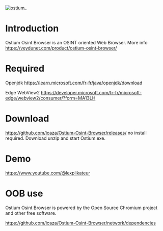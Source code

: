 
![ostium_](https://github.com/icaza/Ostium-Osint-Browser/assets/10078143/68981b09-76e8-4f89-b1ff-32fd42bd15aa)

# Introduction

Ostium Osint Browser is an OSINT oriented Web Browser. More info https://veydunet.com/product/ostium-osint-browser/

# Required

Openjdk https://learn.microsoft.com/fr-fr/java/openjdk/download

Edge WebView2 https://developer.microsoft.com/fr-fr/microsoft-edge/webview2/consumer/?form=MA13LH

# Download 

https://github.com/icaza/Ostium-Osint-Browser/releases/ no install required. Download unzip and start Ostium.exe.

# Demo

https://www.youtube.com/@lexplikateur

# OOB use

Ostium Osint Browser is powered by the Open Source Chromium project and other free software.

https://github.com/icaza/Ostium-Osint-Browser/network/dependencies